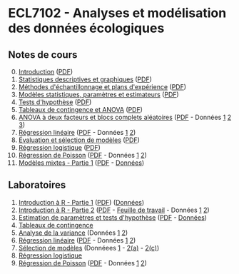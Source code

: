 # ECL7102 - Analyses et modélisation des données écologiques

## Notes de cours

0. [Introduction](notes_cours/0-Introduction.html) ([PDF](notes_cours/0-Introduction.pdf))
1. [Statistiques descriptives et graphiques](notes_cours/1-Statistiques_descriptives.html) ([PDF](notes_cours/1-Statistiques_descriptives.pdf))
2. [Méthodes d'échantillonnage et plans d'expérience](notes_cours/2-Échantillonnage_expériences.html) ([PDF](notes_cours/2-Échantillonnage_expériences.pdf))
3. [Modèles statistiques, paramètres et estimateurs](notes_cours/3-Modèles_statistiques.html) ([PDF](notes_cours/3-Modèles_statistiques.pdf))
4. [Tests d'hypothèse](notes_cours/4-Tests_hypothese.html) ([PDF](notes_cours/4-Tests_hypothese.pdf))
5. [Tableaux de contingence et ANOVA](notes_cours/5-Chi2_ANOVA.html) ([PDF](notes_cours/5-Chi2_ANOVA.pdf))
6. [ANOVA à deux facteurs et blocs complets aléatoires](notes_cours/6-ANOVA_2_facteurs.html) ([PDF](notes_cours/6-ANOVA_2_facteurs.pdf) - Données [1](donnees/growth.csv) [2](donnees/antibiot.csv) [3](donnees/pigs.csv))
7. [Régression linéaire](notes_cours/7-Régression_linéaire.html) ([PDF](notes_cours/7-Régression_linéaire.pdf) - Données [1](donnees/plant_growth_rate.csv) [2](donnees/compensation.csv))
8. [Évaluation et sélection de modèles](notes_cours/8-Sélection_modèles.html) ([PDF](notes_cours/8-Sélection_modèles.pdf))
9. [Régression logistique](notes_cours/9-Regression_logistique.html) ([PDF](notes_cours/9-Regression_logistique.pdf))
10. [Régression de Poisson](notes_cours/10-Regression_Poisson.html) ([PDF](notes_cours/10-Regression_Poisson.pdf) - Données [1](donnees/species.csv) [2](donnees/galapagos.csv))
11. [Modèles mixtes - Partie 1](notes_cours/11-Modeles_mixtes_Partie1.html) ([PDF](notes_cours/11-Modeles_mixtes_Partie1.pdf) - [Données](donnees/rikz.csv))


## Laboratoires

1. [Introduction à R - Partie 1](labos/1-IntroR_partie1.html) ([PDF](labos/1-IntroR_partie1.pdf)) ([Données](labos/cours1_kejimkujik.csv))
2. [Introduction à R - Partie 2](labos/2-IntroR_partie2.html) ([PDF](labos/2-IntroR_partie2.pdf) - [Feuille de travail](labos/2-feuille_de_travail.R) - Données [1](labos/cours1_kejimkujik.csv) [2](labos/codes_especes.csv))
3. [Estimation de paramètres et tests d'hypothèse](labos/3R-Estimation_tests.html) ([PDF](labos/3-Estimation_tests.pdf) - [Données](labos/gardens.csv))
5. [Tableaux de contingence](labos/5-Tableaux_contingence.pdf)
6. [Analyse de la variance](labos/6-ANOVA.pdf) (Données [1](labos/sablefish.csv) [2](labos/woodstain.csv))
7. [Régression linéaire](labos/7R-Régression_linéaire.html) ([PDF](labos/7-Régression_linéaire.pdf) - Données [1](labos/sardinella.csv) [2](labos/britain_species.csv))
8. [Sélection de modèles](labos/8-Sélection_modèles.pdf) (Donnéees [1](labos/environment.csv) - [2(a)](labos/migration.csv) - [2(c)](labos/migr_test.csv))
9. [Régression logistique](labos/9-Regression_logistique.pdf)
10. [Régression de Poisson](labos/10-Regression_Poisson.html) ([PDF](labos/10-Regression_Poisson.pdf) - Données [1](labos/stream_composition.csv) [2](labos/salamander.csv))

